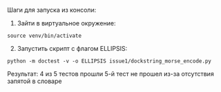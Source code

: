 Шаги для запуска из консоли:
1. Зайти в виртуальное окружение:
```
source venv/bin/activate
```
2. Запустить скрипт с флагом ELLIPSIS:
```
python -m doctest -v -o ELLIPSIS issue1/dockstring_morse_encode.py
```
Результат: 4 из 5 тестов прошли
5-й тест не прошел из-за отсутствия запятой в словаре
